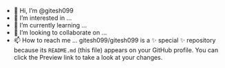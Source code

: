- 👋 Hi, I’m @gitesh099
- 👀 I’m interested in ...
- 🌱 I’m currently learning ...
- 💞️ I’m looking to collaborate on ...
- 📫 How to reach me ...
gitesh099/gitesh099 is a ✨ special ✨ repository because its `README.md` (this file) appears on your GitHub profile.
You can click the Preview link to take a look at your changes.

